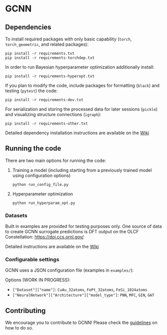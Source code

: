 # GCNN

## Dependencies

To install required packages with only basic capability (`torch`,
`torch_geometric`, and related packages):
```
pip install -r requirements.txt
pip install -r requirements-torchdep.txt
```

In order to run Bayesian hyperparameter optimization additionally install:
```
pip install -r requirements-hyperopt.txt
```

If you plan to modify the code, include packages for formatting (`black`) and
testing (`pytest`) the code:
```
pip install -r requirements-dev.txt
```

For serialization and storing the processed data for later sessions (`pickle`)
and visualizing structure connections (`igraph`):
```
pip install -r requirements-other.txt
```

Detailed dependency installation instructions are available on the
[Wiki](https://github.com/allaffa/GCNN/wiki/Install)

## Running the code

There are two main options for running the code:
1. Training a model (including starting from a previously trained model using
configuration options)
    ```
    python run_config_file.py
    ```
2. Hyperparameter optimization
    ```
    python run_hyperparam_opt.py
    ```

### Datasets

Built in examples are provided for testing purposes only. One source of data to
create GCNN surrogate predictions is DFT output on the OLCF Constellation:
https://doi.ccs.ornl.gov/

Detailed instructions are available on the
[Wiki](https://github.com/allaffa/GCNN/wiki/Datasets)

### Configurable settings

GCNN uses a JSON configuration file (examples in `examples/`):

Options (WORK IN PROGRESS):
 - `["Dataset"]["name"]`: `CuAu_32atoms`, `FePt_32atoms`, `FeSi_1024atoms`
 - `["NeuralNetwork"]["Architecture"]["model_type"]`: `PNN`, `MFC`, `GIN`, `GAT`

## Contributing

We encourage you to contribute to GCNN! Please check the
[guidelines](CONTRIBUTING.md) on how to do so.
